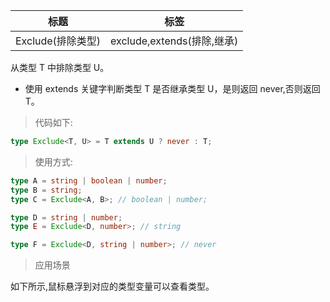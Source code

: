 | 标题              | 标签                       |
| ----------------- | -------------------------- |
| Exclude(排除类型) | exclude,extends(排除,继承) |

从类型 T 中排除类型 U。

- 使用 extends 关键字判断类型 T 是否继承类型 U，是则返回 never,否则返回 T。

> 代码如下:

```ts
type Exclude<T, U> = T extends U ? never : T;
```

> 使用方式:

```ts
type A = string | boolean | number;
type B = string;
type C = Exclude<A, B>; // boolean | number;

type D = string | number;
type E = Exclude<D, number>; // string

type F = Exclude<D, string | number>; // never
```

> 应用场景

如下所示,鼠标悬浮到对应的类型变量可以查看类型。

<div class="code-editor" data-url="codes/typescript/demo/Exclude.ts"></div>

